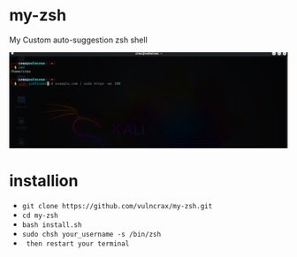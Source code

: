 # my-zsh
My Custom auto-suggestion zsh shell 
<center><img src="./poc.png"></center>

 
# installion

   - `git clone https://github.com/vulncrax/my-zsh.git`
   - `cd my-zsh`
   - `bash install.sh`
   - `sudo chsh your_username -s /bin/zsh`
   - ` then restart your terminal`
